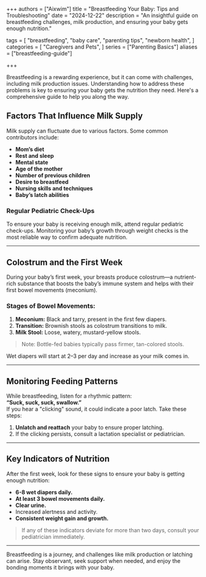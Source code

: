 +++
authors = ["Aixwim"]
title = "Breastfeeding Your Baby: Tips and Troubleshooting"
date = "2024-12-22"
description = "An insightful guide on breastfeeding challenges, milk production, and ensuring your baby gets enough nutrition."

tags = [
"breastfeeding",
"baby care",
"parenting tips",
"newborn health",
]
categories = [
"Caregivers and Pets",
]
series = ["Parenting Basics"]
aliases = ["breastfeeding-guide"]

+++

Breastfeeding is a rewarding experience, but it can come with challenges, including milk production issues. Understanding how to address these problems is key to ensuring your baby gets the nutrition they need. Here's a comprehensive guide to help you along the way.

<!--more-->

## Factors That Influence Milk Supply  

Milk supply can fluctuate due to various factors. Some common contributors include:

- **Mom’s diet**  
- **Rest and sleep**  
- **Mental state**  
- **Age of the mother**  
- **Number of previous children**  
- **Desire to breastfeed**  
- **Nursing skills and techniques**  
- **Baby’s latch abilities**  

### Regular Pediatric Check-Ups  

To ensure your baby is receiving enough milk, attend regular pediatric check-ups. Monitoring your baby’s growth through weight checks is the most reliable way to confirm adequate nutrition.  

---

## Colostrum and the First Week  

During your baby’s first week, your breasts produce colostrum—a nutrient-rich substance that boosts the baby’s immune system and helps with their first bowel movements (meconium).  

### Stages of Bowel Movements:  
1. **Meconium:** Black and tarry, present in the first few diapers.  
2. **Transition:** Brownish stools as colostrum transitions to milk.  
3. **Milk Stool:** Loose, watery, mustard-yellow stools.  

> Note: Bottle-fed babies typically pass firmer, tan-colored stools.  

Wet diapers will start at 2–3 per day and increase as your milk comes in.

---

## Monitoring Feeding Patterns  

While breastfeeding, listen for a rhythmic pattern:  
**“Suck, suck, suck, swallow.”**  
If you hear a "clicking" sound, it could indicate a poor latch. Take these steps:  

1. **Unlatch and reattach** your baby to ensure proper latching.  
2. If the clicking persists, consult a lactation specialist or pediatrician.

---

## Key Indicators of Nutrition  

After the first week, look for these signs to ensure your baby is getting enough nutrition:  

- **6-8 wet diapers daily.**  
- **At least 3 bowel movements daily.**  
- **Clear urine.**  
- Increased alertness and activity.  
- **Consistent weight gain and growth.**  

> If any of these indicators deviate for more than two days, consult your pediatrician immediately.

---

Breastfeeding is a journey, and challenges like milk production or latching can arise. Stay observant, seek support when needed, and enjoy the bonding moments it brings with your baby.
